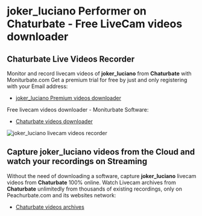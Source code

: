 # joker_luciano Performer on Chaturbate - Free LiveCam videos downloader

## Chaturbate Live Videos Recorder

Monitor and record livecam videos of **joker_luciano** from **Chaturbate** with Moniturbate.com
Get a premium trial for free by just and only registering with your Email address:
* [joker_luciano Premium videos downloader](https://moniturbate.com/request-demo-licence-key.html)

Free livecam videos downloader - Moniturbate Software:
* [Chaturbate videos downloader](https://moniturbate.com/moniturbate-download-software.html)

![joker_luciano livecam videos recorder](https://peachurnet.com/templates/moniturbate-software.png)


## Capture joker_luciano videos from the Cloud and watch your recordings on Streaming

Without the need of downloading a software, capture **joker_luciano** livecam videos from **Chaturbate** 100% online.
Watch Livecam archives from **Chaturbate** unlimitedly from thousands of existing recordings, only on Peachurbate.com and its websites network:
* [Chaturbate videos archives](https://peachurnet.com/)